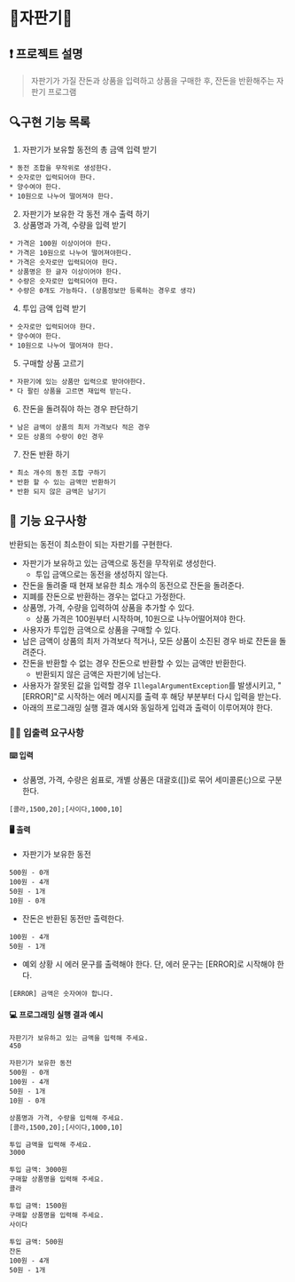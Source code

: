 # 🥤자판기🧃

## ❗ 프로젝트 설명

> 자판기가 가질 잔돈과 상품을 입력하고 상품을 구매한 후, 잔돈을 반환해주는 자판기 프로그램

## 🔍구현 기능 목록

1. 자판기가 보유할 동전의 총 금액 입력 받기

```
* 동전 조합을 무작위로 생성한다.
* 숫자로만 입력되어야 한다.
* 양수여야 한다.
* 10원으로 나누어 떨어져야 한다.
```

2. 자판기가 보유한 각 동전 개수 출력 하기
3. 상품명과 가격, 수량을 입력 받기

```
* 가격은 100원 이상이어야 한다.
* 가격은 10원으로 나누어 떨어져야한다.
* 가격은 숫자로만 입력되어야 한다.
* 상품명은 한 글자 이상이어야 한다.
* 수량은 숫자로만 입력되어야 한다.
* 수량은 0개도 가능하다. (상품정보만 등록하는 경우로 생각)
```

4. 투입 금액 입력 받기

```
* 숫자로만 입력되어야 한다.
* 양수여야 한다.
* 10원으로 나누어 떨어져야 한다.
```

5. 구매할 상품 고르기

```
* 자판기에 있는 상품만 입력으로 받아야한다.
* 다 팔린 상품을 고르면 재입력 받는다.
```

6. 잔돈을 돌려줘야 하는 경우 판단하기

```
* 남은 금액이 상품의 최저 가격보다 적은 경우
* 모든 상품의 수량이 0인 경우
```

7. 잔돈 반환 하기

```
* 최소 개수의 동전 조합 구하기
* 반환 할 수 있는 금액만 반환하기
* 반환 되지 않은 금액은 남기기
```

## 🚀 기능 요구사항

반환되는 동전이 최소한이 되는 자판기를 구현한다.

- 자판기가 보유하고 있는 금액으로 동전을 무작위로 생성한다.
    - 투입 금액으로는 동전을 생성하지 않는다.
- 잔돈을 돌려줄 때 현재 보유한 최소 개수의 동전으로 잔돈을 돌려준다.
- 지폐를 잔돈으로 반환하는 경우는 없다고 가정한다.
- 상품명, 가격, 수량을 입력하여 상품을 추가할 수 있다.
    - 상품 가격은 100원부터 시작하며, 10원으로 나누어떨어져야 한다.
- 사용자가 투입한 금액으로 상품을 구매할 수 있다.
- 남은 금액이 상품의 최저 가격보다 적거나, 모든 상품이 소진된 경우 바로 잔돈을 돌려준다.
- 잔돈을 반환할 수 없는 경우 잔돈으로 반환할 수 있는 금액만 반환한다.
    - 반환되지 않은 금액은 자판기에 남는다.
- 사용자가 잘못된 값을 입력할 경우 `IllegalArgumentException`를 발생시키고, "[ERROR]"로 시작하는 에러 메시지를 출력 후 해당 부분부터 다시 입력을 받는다.
- 아래의 프로그래밍 실행 결과 예시와 동일하게 입력과 출력이 이루어져야 한다.

### ✍🏻 입출력 요구사항

#### ⌨️ 입력

- 상품명, 가격, 수량은 쉼표로, 개별 상품은 대괄호([])로 묶어 세미콜론(;)으로 구분한다.

```
[콜라,1500,20];[사이다,1000,10]
```

#### 🖥 출력

- 자판기가 보유한 동전

```
500원 - 0개
100원 - 4개
50원 - 1개
10원 - 0개
```

- 잔돈은 반환된 동전만 출력한다.

```
100원 - 4개
50원 - 1개
```

- 예외 상황 시 에러 문구를 출력해야 한다. 단, 에러 문구는 [ERROR]로 시작해야 한다.

```
[ERROR] 금액은 숫자여야 합니다.
```

#### 💻 프로그래밍 실행 결과 예시

```
자판기가 보유하고 있는 금액을 입력해 주세요.
450

자판기가 보유한 동전
500원 - 0개
100원 - 4개
50원 - 1개
10원 - 0개

상품명과 가격, 수량을 입력해 주세요.
[콜라,1500,20];[사이다,1000,10]

투입 금액을 입력해 주세요.
3000

투입 금액: 3000원
구매할 상품명을 입력해 주세요.
콜라

투입 금액: 1500원
구매할 상품명을 입력해 주세요.
사이다

투입 금액: 500원
잔돈
100원 - 4개
50원 - 1개
```

